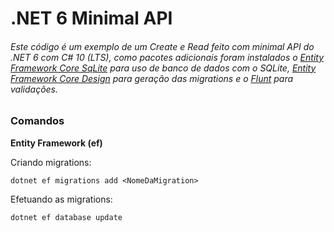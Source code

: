 # .NET 6 Minimal API

###### Este código é um exemplo de um Create e Read feito com minimal API do .NET 6 com C# 10 (LTS), como pacotes adicionais foram instalados o [Entity Framework Core SqLite](https://docs.microsoft.com/pt-br/ef/core/providers/sqlite/?tabs=dotnet-core-cli) para uso de banco de dados com o SQLite, [Entity Framework Core Design](https://docs.microsoft.com/pt-br/ef/core/get-started/overview/install) para geração das migrations e o [Flunt](https://github.com/andrebaltieri/Flunt) para validações.


### Comandos
**Entity Framework (ef)**

Criando migrations:

` dotnet ef migrations add <NomeDaMigration> `

Efetuando as migrations:

` dotnet ef database update `
